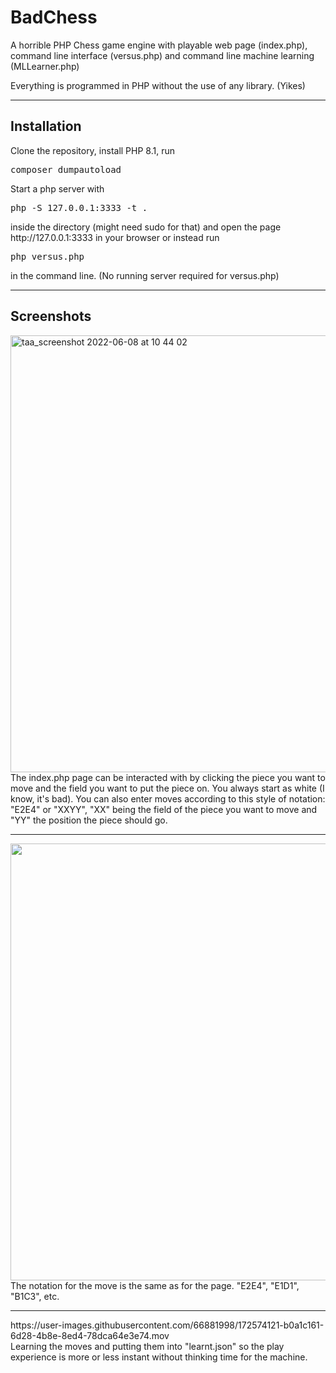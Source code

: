 # BadChess
A horrible PHP Chess game engine with playable web page (index.php), command line interface (versus.php) and command line machine learning (MLLearner.php)

Everything is programmed in PHP without the use of any library. (Yikes)

<hr>
<h2>Installation</h2>
Clone the repository, install PHP 8.1, run <pre>composer dumpautoload</pre>Start a php server with <pre>php -S 127.0.0.1:3333 -t .</pre> inside the directory (might need sudo for that) and open the page http://127.0.0.1:3333 in your browser or instead run <pre>php versus.php</pre> in the command line. (No running server required for versus.php)

<hr>
<h2>Screenshots</h2>

<img width="699" alt="taa_screenshot 2022-06-08 at 10 44 02" src="https://user-images.githubusercontent.com/66881998/172573236-961a7c8e-9525-4240-8d51-aec25e9568b8.png">
The index.php page can be interacted with by clicking the piece you want to move and the field you want to put the piece on. You always start as white (I know, it's bad). 
You can also enter moves according to this style of notation: "E2E4" or "XXYY", "XX" being the field of the piece you want to move and "YY" the position the piece should go.
<hr>
<img width="699" src="https://user-images.githubusercontent.com/66881998/172573308-a09e45be-e1aa-4817-8806-b6a0ca15433f.png">
The notation for the move is the same as for the page. "E2E4", "E1D1", "B1C3", etc.<hr>
https://user-images.githubusercontent.com/66881998/172574121-b0a1c161-6d28-4b8e-8ed4-78dca64e3e74.mov<br>
Learning the moves and putting them into "learnt.json" so the play experience is more or less instant without thinking time for the machine.
